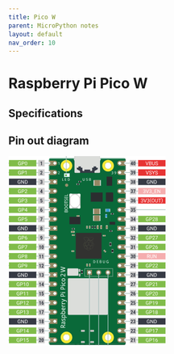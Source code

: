 ```yaml
---
title: Pico W
parent: MicroPython notes
layout: default
nav_order: 10
---
```


# Raspberry Pi Pico W

## Specifications

## Pin out diagram

![Pico W](/docs/micropython/pico-w-pinout.png)

